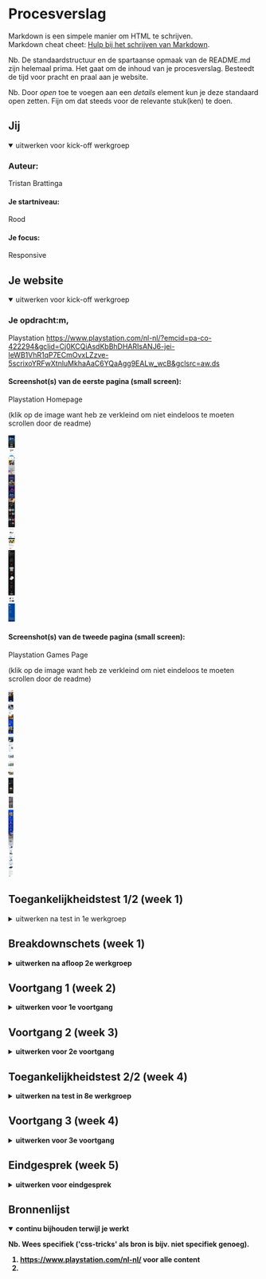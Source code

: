 # Procesverslag
Markdown is een simpele manier om HTML te schrijven.  
Markdown cheat cheet: [Hulp bij het schrijven van Markdown](https://github.com/adam-p/markdown-here/wiki/Markdown-Cheatsheet).

Nb. De standaardstructuur en de spartaanse opmaak van de README.md zijn helemaal prima. Het gaat om de inhoud van je procesverslag. Besteedt de tijd voor pracht en praal aan je website.

Nb. Door *open* toe te voegen aan een *details* element kun je deze standaard open zetten. Fijn om dat steeds voor de relevante stuk(ken) te doen.





## Jij

<details open>
  <summary>uitwerken voor kick-off werkgroep</summary>

  ### Auteur:
  Tristan Brattinga

  #### Je startniveau:
  Rood

  #### Je focus:
  Responsive
 
</details>





## Je website

<details open>
  <summary>uitwerken voor kick-off werkgroep</summary>

  ### Je opdracht:m,
  Playstation
  https://www.playstation.com/nl-nl/?emcid=pa-co-422294&gclid=Cj0KCQiAsdKbBhDHARIsANJ6-jei-leWB1VhR1qP7ECmOvxLZzve-5scrixoYRFwXtnluMkhaAaC6YQaAgg9EALw_wcB&gclsrc=aw.ds
  
  
  
  #### Screenshot(s) van de eerste pagina (small screen): 
  Playstation Homepage  
  
  (klik op de image want heb ze verkleind om niet eindeloos te moeten scrollen door de readme)
  
  <img src="readme-images/playstation-pagina1.jpeg" height="375px" alt="Playstation Homepage screenshot (small screen)">

  #### Screenshot(s) van de tweede pagina (small screen):
  Playstation Games Page  
  
  (klik op de image want heb ze verkleind om niet eindeloos te moeten scrollen door de readme)
  
  <img src="readme-images/playstation-pagina2.jpeg" height="375px" alt="Playstation games page screenshot (small screen)">
 
</details>



## Toegankelijkheidstest 1/2 (week 1)

<details>
  <summary>uitwerken na test in 1e werkgroep</summary>

  ### Bevindingen
  Lijst met je bevindingen die in de test naar voren kwamen:
  - Sommige beperkingen zijn niet zo erg op het web, maar sommige zijn bijna niet mee te werken.
  - Tabben door de website gaat heel gemakkelijk en duidelijk.
  - Heading levels zijn niet helemaal correct.
  - Focus state is bij sommige elementen goed te zien en bij sommige elementen niet. Bijv. in de footer is de focus state helemaal niet te zien.
  - Er zijn weinig animaties op de website waardoor het voor de meerderheid van de gebruikers fijn te gebruiken.
  
  #### Screenreader
  Hier korte omschrijving (met indien nodig afbeeldingen)
  
  <strong>De screenreader werkt niet heel optimaal op de Playstation website. Het is niet duidelijk waar de Narrator zich bevindt en wat het precies aan het oplezen     is. De Narrator blijft maar doorgaan zonder enig idee wat er wordt verteld. Sommige sections op de website gaat de narrator wel goed af op volgorde en sommige         sections pakt het niet. Ook worden er geen heading levels aangegeven door de Narrator.<strong>
  
  <img src="readme-images/dummy-plaatje.jpg" width="375px" alt="bummer">
  
  
  Hier een omschrijving van hoe het opgelost kan worden (met indien nodig afbeeldingen)
  
  - Een betere structuur opzetten in de HTML met betere labels en headings. 
  - Onderdelen waar een carrousel is om content uit te lichten gaan helemaal niet goed met de Narrator. Ik     zou niet zo goed weten hoe dit opgelost zou kunnen           worden.
  - Duidelijkere verdeling geven in de sections om te zorgen dat dit logischer wordt opgelezen. Zo komt er meer structuur in de website.
  
  <img src="readme-images/dummy-plaatje.jpg" width="375px" alt="bummer">
  <img src="readme-images/dummy-plaatje.jpg" width="375px" alt="bummer">

  #### Muis en Toetsenbord 
  Hier korte omschrijving (met indien nodig afbeeldingen)
  
  Alles is goed te navigeren met het toetsenbord. De focus state is duidelijk te zien bij de meeste interactieve elementen. De elementen worden ook in een logische       volgorde geselecteerd. De dropdown menu's zijn ook makkelijk te bereiken via tabben. Alleen op mobile screen size is het niet mogelijk in het menu te komen d.m.v.     tabben. Ook met de muis zijn de hover states goed en duidelijk te zien. Ook de active state komt goed over. Alleen in de footer is het niet mogelijk om te zien wat     je selecteert met het toetsenbord. Ook met de muis is dit niet duidelijk.
  
  <img src="readme-images/dummy-plaatje.jpg" width="375px" alt="bummer">
  
  Hier een omschrijving van hoe het opgelost kan worden (met indien nodig afbeeldingen)
  
  - In de footer moet er een duidelijkere focus, hover en active state worden aangegeven. Dit kan door een border of een andere text color.
  - Op mobile screen size is het menu niet te bedienen met tabben. Je kan wel zien dat er achter het menu door de website wordt getabt. Dus het hamburger menu wordt       over de body heen gelegd. Dit zou op een andere manier moeten om te zorgen dat hier doorheen getabt kan worden. 
  
  <img src="readme-images/dummy-plaatje.jpg" width="375px" alt="bummer">

  #### Motoriek (shocks, elastiekjes)
  Hier korte omschrijving (met indien nodig afbeeldingen)
  
  De elastiekjes waren niet echt een acurate beperking. Het is nog steeds heel goed mogelijk om door de website te navigeren. Alleen met het gebruiken van de muis moet 
  je je ringvinger gebruiken om de rechterknop in te drukken. Verder was tabben en scrollen heel goed mogelijk.
  
  De shockmachine viel bijna niet mee te werken. Je motoriek wordt zodanig aangepast dat bediening met de muis bijna onmogelijk is. Tabben door de website kan ook maar   gaat soms sneller dan je wilt. Typen gaat ook heel moeilijk omdat er vaak verkeerde toetsen worden ingedrukt.
  
  <img src="readme-images/dummy-plaatje.jpg" width="375px" alt="bummer">
  
  Hier een omschrijving van hoe het opgelost kan worden (met indien nodig afbeeldingen)
  
  - De elastiekjes beperking kan niet echt opgelost worden, want er valt al omheen te werken. Deze beperking is amper te merken en je zou hier via het web denk ik niet     echt hulpmiddelen of verbeteringen voor kunnen bedenken.
  - Voor de shockmachine is het ook heel moeilijk om oplossingen te bedenken. Het enige wat de meeste obstakels zou kunnen verhelpen is het gebruik van spraak om door     de website te navigeren en te typen. Verder zou een mindergevoelige scrollbar of wieltje op de muis het makkelijk maken om door de website te navigeren.
  
  <img src="readme-images/dummy-plaatje.jpg" width="375px" alt="bummer">

  #### Visueel (brillen, contrast, kleurenblind, dark/light). 
  Hier korte omschrijving (met indien nodig afbeeldingen)
  
  De visuele beperkingen waren heel verschillend. Bij de ene bril merkte je heel weinig beperking in het bezoeken van de website en bij sommige juist weer wel heel       erg. Op de Playstation website was er niet heel veel problemen om de website te bezoeken met kleurenblindheid. Alleen sommige plaatjes kwamen niet goed naar voren.
  
  <img src="readme-images/dummy-plaatje.jpg" width="375px" alt="bummer">
  
  Hier een omschrijving van hoe het opgelost kan worden (met indien nodig afbeeldingen)
  
  - Er zou een toggle button gemaakt kunnen worden op de website om verschillende kleurenblindheden te bedienen zodat de website normaal kan worden bekeken.
  
  <img src="readme-images/dummy-plaatje.jpg" width="375px" alt="bummer">
  
</details>



## Breakdownschets (week 1)

<details>
  <summary>uitwerken na afloop 2e werkgroep</summary>

  ### de hele pagina: 
  <img src="readme-images/breakdownschets.jpg" width="375px" alt="breakdown van de hele pagina">

  ### dynamisch deel (bijv menu): 
  <img src="readme-images/dynamischdeel.jpg" width="375px" alt="breakdown van een dynamisch deel">
  
</details>





## Voortgang 1 (week 2)

<details>
  <summary>uitwerken voor 1e voortgang</summary>

  ### Stand van zaken
  hier dit ging goed & dit was lastig (neem ook screenshots op van delen van je website en code)


  ### Agenda voor meeting
  samen met je groepje opstellen

  | student 1      | student 2          | student 3    | student 4        |
  | ---            | ---                | ---          | ---              |
  | dit bespreken  | en dit             | en ik dit    | en dan ik dat    |
  | en dat ook nog | dit als er tijd is | nog een punt | dit wil ik zeker |
  | ...            | ...                | ...          | ...              |


  ### Verslag van meeting
  hier na afloop snel de uitkomsten van de meeting vastleggen

  - punt 1
  - punt 2
  - nog een punt
  - ...

</details>





## Voortgang 2 (week 3)

<details>
  <summary>uitwerken voor 2e voortgang</summary>

  ### Stand van zaken
  hier dit ging goed & dit was lastig (neem ook screenshots op van delen van je website en code)


  ### Agenda voor meeting
  samen met je groepje opstellen

  | student 1      | student 2          | student 3    | student 4        |
  | ---            | ---                | ---          | ---              |
  | dit bespreken  | en dit             | en ik dit    | en dan ik dat    |
  | en dat ook nog | dit als er tijd is | nog een punt | dit wil ik zeker |
  | ...            | ...                | ...          | ...              |


  ### Verslag van meeting
  hier na afloop snel de uitkomsten van de meeting vastleggen

  - punt 1
  - punt 2
  - nog een punt
- ...

</details>





## Toegankelijkheidstest 2/2 (week 4)

<details>
  <summary>uitwerken na test in 8e werkgroep</summary>

  ### Bevindingen
  Lijst met je bevindingen die in de test naar voren kwamen (geef ook aan wat er verbeterd is):

  #### Screenreader
  Hier korte omschrijving (met indien nodig afbeeldingen)
  
  Hier een omschrijving van hoe het opgelost kan worden (met indien nodig afbeeldingen)


  #### Muis en Toetsenbord 
  Hier korte omschrijving (met indien nodig afbeeldingen)

  Hier een omschrijving van hoe het opgelost kan worden (met indien nodig afbeeldingen)


  #### Motoriek (shocks, elastiekjes)
  - swipen lukt
  - zoomen lukt
  - typen gaat moeilijker
  - tabben gaat heel makkelijk door de site

  Hier een omschrijving van hoe het opgelost kan worden (met indien nodig afbeeldingen)


  #### Visueel (brillen, contrast, kleurenblind, dark/light). 
  - p tekst is een beetje klein en moeilijk te lezen met de peripheral field loss bril
  - Bij de Hemifield Loss bril is er eigenlijk geen beperking
  - Bij de blur bril is tekst helemaal niet leesbaar, grotere plaatjes zijn wel zichtbaar maar ook met een kleine vervaging
  - Bij central field loss verlies je alles in het midden van het scherm maar de rest eromheen is wel te zien, hier kan dan bijvoorbeeld meer focus op worden gelegd.

  Hier een omschrijving van hoe het opgelost kan worden (met indien nodig afbeeldingen)

</details>





## Voortgang 3 (week 4)

<details>
  <summary>uitwerken voor 3e voortgang</summary>

  ### Stand van zaken
  hier dit ging goed & dit was lastig (neem ook screenshots op van delen van je website en code)


  ### Agenda voor meeting
  samen met je groepje opstellen

  | student 1      | student 2          | student 3    | student 4        |
  | ---            | ---                | ---          | ---              |
  | dit bespreken  | en dit             | en ik dit    | en dan ik dat    |
  | en dat ook nog | dit als er tijd is | nog een punt | dit wil ik zeker |
  | ...            | ...                | ...          | ...              |


  ### Verslag van meeting
  hier na afloop snel de uitkomsten van de meeting vastleggen

  - punt 1
  - punt 2
  - nog een punt
  - ...

</details>





## Eindgesprek (week 5)

<details>
  <summary>uitwerken voor eindgesprek</summary>

  ### Je uitkomst - karakteristiek screenshots:
  <img src="readme-images/dummy-plaatje.jpg" width="375px" alt="uitomst opdracht 1">


  ### Dit ging goed/Heb ik geleerd: 
  Alles ging wel goed en veel nieuwe dingen geleerd over CSS die ik normaal niet zo snel zou uitvogelen. Jammer dat ik het alleen niet af heb :(

  <img src="readme-images/dummy-plaatje.jpg" width="375px" alt="top">


  ### Dit was lastig/Is niet gelukt:
  Door tijdsgebrek heb ik het helaas niet af kunnen krijgen. 

  <img src="readme-images/dummy-plaatje.jpg" width="375px" alt="bummer">
</details>





## Bronnenlijst

<details open>
  <summary>continu bijhouden terwijl je werkt</summary>

  Nb. Wees specifiek ('css-tricks' als bron is bijv. niet specifiek genoeg).

  1. https://www.playstation.com/nl-nl/ voor alle content 
  2. 

</details>
